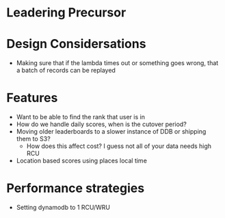 # Leadering Precursor

# Design Considersations
- Making sure that if the lambda times out or something goes wrong, that a batch of records can be replayed

# Features
- Want to be able to find the rank that user is in
- How do we handle daily scores, when is the cutover period?
- Moving older leaderboards to a slower instance of DDB or shipping them to S3?
    - How does this affect cost? I guess not all of your data needs high RCU
- Location based scores using places local time

# Performance strategies
- Setting dynamodb to 1 RCU/WRU

